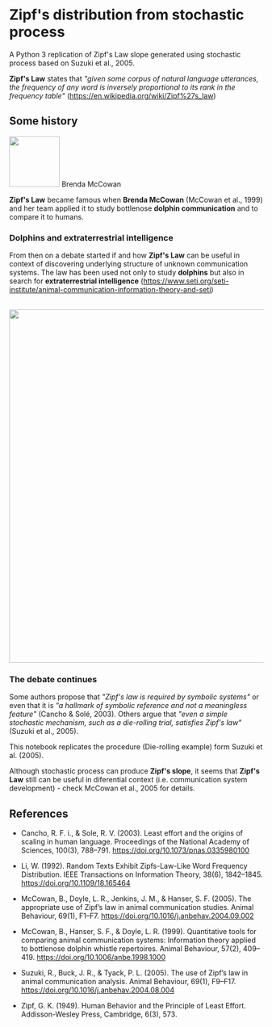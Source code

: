 # Zipf's distribution from stochastic process

A Python 3 replication of Zipf's Law slope generated using stochastic process based on Suzuki et al., 2005.

  **Zipf's Law** states that *"given some corpus of natural language utterances, the frequency of any word is inversely proportional to its rank in the frequency table"* (https://en.wikipedia.org/wiki/Zipf%27s_law)

## Some history

<img src="https://secure.vetmed.ucdavis.edu/public/utilities/getbase64Image.cfm?mivid=14652" width=100px/>
Brenda McCowan



  **Zipf's Law** became famous when **Brenda McCowan** (McCowan et al., 1999) and her team applied it to study bottlenose **dolphin communication** and to compare it to humans.
  
### Dolphins and extraterrestrial intelligence

 From then on a debate started if and how **Zipf's Law** can be useful in context of discovering underlying structure of unknown communication systems. The law has been used not only to study **dolphins** but also in search for **extraterrestrial intelligence** (https://www.seti.org/seti-institute/animal-communication-information-theory-and-seti)

<br>
<img src="http://www.industrytap.com/wp-content/uploads/2016/10/seti-e1476134762199.jpg" width=700px/>
<br>

### The debate continues

Some authors propose that *"Zipf's law is required by symbolic systems"* or even that it is *"a hallmark of symbolic reference and not a meaningless feature"* (Cancho & Solé, 2003). Others argue that *"even a simple stochastic mechanism, such as a die-rolling trial, satisfies Zipf's law"* (Suzuki et al., 2005).

This notebook replicates the procedure (Die-rolling example) form Suzuki et al. (2005).

Although stochastic process can produce **Zipf's slope**, it seems that **Zipf's Law** still can be useful in diferential context (i.e. communication system development) - check McCowan et al., 2005 for details.



## References

* Cancho, R. F. i., & Sole, R. V. (2003). Least effort and the origins of scaling in human language. Proceedings of the National Academy of Sciences, 100(3), 788–791. https://doi.org/10.1073/pnas.0335980100

* Li, W. (1992). Random Texts Exhibit Zipfs-Law-Like Word Frequency Distribution. IEEE Transactions on Information Theory, 38(6), 1842–1845. https://doi.org/10.1109/18.165464

* McCowan, B., Doyle, L. R., Jenkins, J. M., & Hanser, S. F. (2005). The appropriate use of Zipf’s law in animal communication studies. Animal Behaviour, 69(1), F1–F7. https://doi.org/10.1016/j.anbehav.2004.09.002

* McCowan, B., Hanser, S. F., & Doyle, L. R. (1999). Quantitative tools for comparing animal communication systems: Information theory applied to bottlenose dolphin whistle repertoires. Animal Behaviour, 57(2), 409–419. https://doi.org/10.1006/anbe.1998.1000

* Suzuki, R., Buck, J. R., & Tyack, P. L. (2005). The use of Zipf’s law in animal communication analysis. Animal Behaviour, 69(1), F9–F17. https://doi.org/10.1016/j.anbehav.2004.08.004

* Zipf, G. K. (1949). Human Behavior and the Principle of Least Effort. Addisson-Wesley Press, Cambridge, 6(3), 573.





